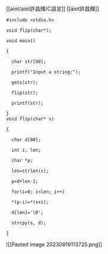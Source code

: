 [[aiot/aiot許昌輝/C語言]]
[[aiot許昌輝]]
```
#include <stdio.h>

void flip(char*);

void main()

{

  char str[80];

  printf("Input a string:");

  gets(str);

  flip(str);

  printf(str);

}
void flip(char* s)

{

  char d[80];

  int i, len;

  char *p;

  len=strlen(s);

  p=d+len-1;

  for(i=0; i<len; i++)

  *(p-i)=*(s+i);

  d[len]='\0';

  strcpy(s, d);

}
```
![[Pasted image 20230919113725.png]]